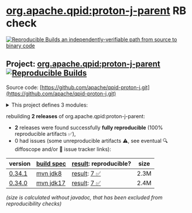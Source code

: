 [org.apache.qpid:proton-j-parent](https://central.sonatype.com/artifact/org.apache.qpid/proton-j-parent/versions) RB check
=======

[![Reproducible Builds](https://reproducible-builds.org/images/logos/rb.svg) an independently-verifiable path from source to binary code](https://reproducible-builds.org/)

## Project: [org.apache.qpid:proton-j-parent](https://central.sonatype.com/artifact/org.apache.qpid/proton-j-parent/versions) [![Reproducible Builds](https://img.shields.io/endpoint?url=https://raw.githubusercontent.com/jvm-repo-rebuild/reproducible-central/master/content/org/apache/qpid/proton-j/badge.json)](https://github.com/jvm-repo-rebuild/reproducible-central/blob/master/content/org/apache/qpid/proton-j/README.md)

Source code: [https://github.com/apache/qpid-proton-j.git](https://github.com/apache/qpid-proton-j.git)

<details><summary>This project defines 3 modules:</summary>

* [org.apache.qpid:apache-qpid-proton-j](https://central.sonatype.com/artifact/org.apache.qpid/apache-qpid-proton-j/overview)
* [org.apache.qpid:proton-j](https://central.sonatype.com/artifact/org.apache.qpid/proton-j/overview)
* [org.apache.qpid:proton-j-parent](https://central.sonatype.com/artifact/org.apache.qpid/proton-j-parent/overview)
</details>

rebuilding **2 releases** of org.apache.qpid:proton-j-parent:
- **2** releases were found successfully **fully reproducible** (100% reproducible artifacts :white_check_mark:),
- 0 had issues (some unreproducible artifacts :warning:, see eventual :mag: diffoscope and/or :memo: issue tracker links):

| version | [build spec](/BUILDSPEC.md) | [result](https://reproducible-builds.org/docs/jvm/): reproducible? | size |
| -- | --------- | ------ | -- |
| [0.34.1](https://central.sonatype.com/artifact/org.apache.qpid/proton-j-parent/0.34.1/pom) | [mvn jdk8](proton-j-0.34.1.buildspec) | [result](proton-j-parent-0.34.1.buildinfo): [7 :white_check_mark: ](proton-j-parent-0.34.1.buildcompare) | 2.3M |
| [0.34.0](https://central.sonatype.com/artifact/org.apache.qpid/proton-j-parent/0.34.0/pom) | [mvn jdk17](proton-j-0.34.0.buildspec) | [result](proton-j-parent-0.34.0.buildinfo): [7 :white_check_mark: ](proton-j-parent-0.34.0.buildcompare) | 2.4M |

<i>(size is calculated without javadoc, that has been excluded from reproducibility checks)</i>
